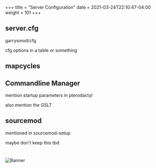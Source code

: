+++
title = "Server Configuration"
date =  2021-03-24T22:10:47-04:00
weight = 101
+++

## server.cfg
garrysmod/cfg

cfg options in a table or something

## mapcycles

## Commandline Manager
mention startup parameters in pterodactyl 

also mention the GSLT

## sourcemod
mentioned in sourcemod-setup

maybe don't keep this tbd


#
![Banner](/images/fishy.gif)